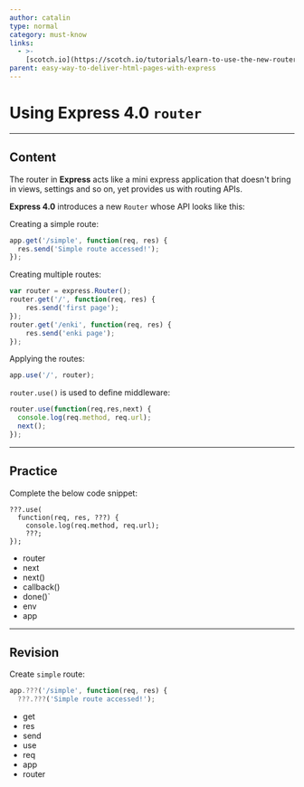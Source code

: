 ```yaml
---
author: catalin
type: normal
category: must-know
links:
  - >-
    [scotch.io](https://scotch.io/tutorials/learn-to-use-the-new-router-in-expressjs-4){website}
parent: easy-way-to-deliver-html-pages-with-express
---
```


# Using **Express 4.0** `router`


---

## Content

The router in **Express** acts like a mini express application that doesn't bring in views, settings and so on, yet provides us with routing APIs.

 **Express 4.0** introduces a new `Router` whose API looks like this:

Creating a simple route:

```javascript
app.get('/simple', function(req, res) {
  res.send('Simple route accessed!');
});
```

Creating multiple routes:

```javascript
var router = express.Router();
router.get('/', function(req, res) {
    res.send('first page');
});
router.get('/enki', function(req, res) {
    res.send('enki page');
});

```

Applying the routes:

```javascript
app.use('/', router);
```

`router.use()` is used to define middleware:

```javascript
router.use(function(req,res,next) {
  console.log(req.method, req.url);
  next();
});

```


---

## Practice

Complete the below code snippet:

    ???.use(
      function(req, res, ???) {
        console.log(req.method, req.url);
        ???;
    });

* router
* next
* next()
* callback()
* done()`
* env
* app


---

## Revision

Create `simple` route:

```javascript
app.???('/simple', function(req, res) {
  ???.???('Simple route accessed!');
```

* get
* res
* send
* use
* req
* app
* router
